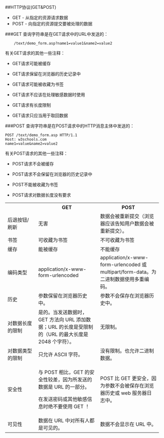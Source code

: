 ##HTTP协议(GET&POST)
- GET - 从指定的资源请求数据
- POST - 向指定的资源提交要被处理的数据

###GET
查询字符串是在GET请求中的URL中发送的：

```
	/text/demo_form.asp?name1=value1&name2=value2
```
有关GET请求的其他一些注释：
- GET请求可能被缓存

- GET请求保留在浏览器的历史记录中

- GET请求可能被收藏为书签

- GET请求不应该在处理敏感数据时使用

- GET请求有长度限制

- GET请求只应当用于取回数据

###POST
查询字符串是在POST请求中的HTTP消息主体中发送的：
```
POST /text/demo_form.asp HTTP/1.1
Host: w3schools.com
name1=value&name2=value2
```
有关POST请求的其他一些注释：
- POST请求不会被缓存

- POST请求不会保留在浏览器的历史记录中

- POST不能被收藏为书签

- POST请求对数据长度没有要求


<table><tr>
<th style="width:20%;">&nbsp;</th>
<th>GET</th>
<th>POST</th>
</tr>

<tr>
<td>后退按钮/刷新</td>
<td>无害</td>
<td>数据会被重新提交（浏览器应该告知用户数据会被重新提交）。</td>
</tr>

<tr>
<td>书签</td>
<td>可收藏为书签</td>
<td>不可收藏为书签</td>
</tr>

<tr>
<td>缓存</td>
<td>能被缓存</td>
<td>不能缓存</td>
</tr>

<tr>
<td>编码类型</td>
<td>application/x-www-form-urlencoded</td>
<td>application/x-www-form-urlencoded 或 multipart/form-data。为二进制数据使用多重编码。</td>
</tr>

<tr>
<td>历史</td>
<td>参数保留在浏览器历史中。</td>
<td>参数不会保存在浏览器历史中。</td>
</tr>

<tr>
<td>对数据长度的限制</td>
<td>是的。当发送数据时，GET 方法向 URL 添加数据；URL 的长度是受限制的（URL 的最大长度是 2048 个字符）。</td>
<td>无限制。</td>
</tr>

<tr>
<td>对数据类型的限制</td>
<td>只允许 ASCII 字符。</td>
<td>没有限制。也允许二进制数据。</td>
</tr>

<tr>
<td>安全性</td>
<td><p>与 POST 相比，GET 的安全性较差，因为所发送的数据是 URL 的一部分。</p>
<p>在发送密码或其他敏感信息时绝不要使用 GET ！</p></td>
<td>POST 比 GET 更安全，因为参数不会被保存在浏览器历史或 web 服务器日志中。</td>
</tr>

<tr>
<td>可见性</td>
<td>数据在 URL 中对所有人都是可见的。</td>
<td>数据不会显示在 URL 中。</td>
</tr>
</table>